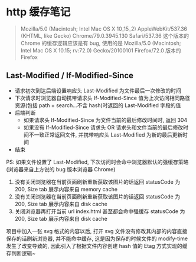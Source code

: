 # http 缓存笔记

> Mozilla/5.0 (Macintosh; Intel Mac OS X 10_15_2) AppleWebKit/537.36 (KHTML, like Gecko) Chrome/79.0.3945.130 Safari/537.36 这个版本的 Chrome 的缓存逻辑应该是有 bug, 使用的是 Mozilla/5.0 (Macintosh; Intel Mac OS X 10.15; rv:72.0) Gecko/20100101 Firefox/72.0 版本的 Firefox

## Last-Modified / If-Modified-Since

- 请求初次到达后端设置响应头 Last-Modified 为文件最后一次修改的时间
- 下次请求时浏览器自动携带请求头 If-Modified-Since 值为上次访问相同路径资源(包括 path + search...不含 hash)时返回的 Last-Modified 字段的值
- 后端判断
  - 如果请求头 If-Modified-Since 为文件当前的最后修改时间时, 返回 304
  - 如果没有 If-Modified-Since 请求头 OR 请求头和文件当前的最后修改时间不一致正常返回文件, 并携带响应头 Last-Modified 为新的最后更新时间
- 结束

PS: 如果文件设置了 Last-Modified, 下次访问时会命中浏览器默认的强缓存策略(浏览器来自上方说的 bug 版本浏览器 Chrome)
1. 没有关闭浏览器在当前页面刷新重新获取该图片的话返回 statusCode 为 200, Size tab 展示内容来自 memory cache
2. 没有关闭浏览器在当前页面刷新重新获取该图片的话返回 statusCode 为 200, Size tab 展示内容来自 disk cache
3. 关闭浏览器再打开当前 url index.html 甚至都会命中强缓存 statusCode 为 200, Size tab 展示内容来自 disk cache

项目中加入一张 svg 格式的内容以后, 打开 svg 文件没有修改其内部的内容直接保存的话刷新浏览器, 并不能命中缓存, 这是因为保存的时候文件的 modify-time 发生了改变导致的, 因此引入了根据文件内容创建 hash 值的 Etag 方式实现的缓存判断逻辑~
